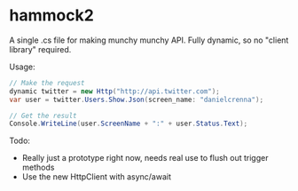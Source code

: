 hammock2
========
A single .cs file for making munchy munchy API. Fully dynamic, so no "client library" required.

Usage:
```csharp
// Make the request
dynamic twitter = new Http("http://api.twitter.com");
var user = twitter.Users.Show.Json(screen_name: "danielcrenna");

// Get the result
Console.WriteLine(user.ScreenName + ":" + user.Status.Text);
```

Todo:
- Really just a prototype right now, needs real use to flush out trigger methods
- Use the new HttpClient with async/await
